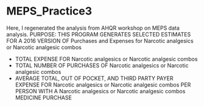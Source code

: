 # MEPS_Practice3
Here, I regenerated the analysis from AHQR workshop on MEPS data analysis.
PURPOSE: THIS PROGRAM GENERATES SELECTED ESTIMATES FOR A 2016 VERSION OF
         Purchases and Expenses for Narcotic analgesics or Narcotic analgesic combos

- TOTAL EXPENSE FOR Narcotic analgesics or Narcotic analgesic combos
- TOTAL NUMBER OF PURCHASES OF Narcotic analgesics or Narcotic analgesic combos
- AVERAGE TOTAL, OUT OF POCKET, AND THIRD PARTY PAYER EXPENSE FOR Narcotic
        analgesics or Narcotic analgesic combos PER PERSON WITH A
        Narcotic analgesics or Narcotic analgesic combos MEDICINE PURCHASE
